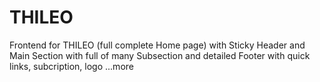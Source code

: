 # THILEO
Frontend for THILEO (full complete Home page)
with Sticky Header and Main Section with full of many Subsection and detailed Footer with quick links, subcription, logo ...more
